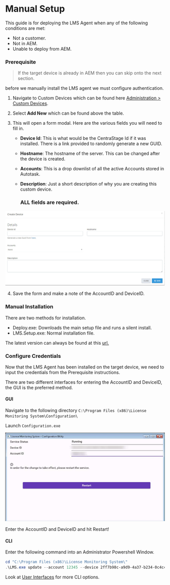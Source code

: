 # Manual Setup

This guide is for deploying the LMS Agent when any of the following conditions are met:

- Not a customer.
- Not in AEM.
- Unable to deploy from AEM.

### Prerequisite

> If the target device is already in AEM then you can skip onto the next section.

before we manually install the LMS agent we must configure authentication.

1. Navigate to Custom Devices which can be found here [Administration > Custom Devices](https://portal.ct.co.uk/Administration/CustomDevices).
2. Select **Add New** which can be found above the table.
3. This will open a form modal. Here are the various fields you will need to fill in.

   - **Device Id**: This is what would be the CentraStage Id if it was installed. There is a link provided to randomly generate a new GUID.
   - **Hostname**: The hostname of the server. This can be changed after the device is created.
   - **Accounts**: This is a drop downlist of all the active Accounts stored in Autotask.
   - **Description**: Just a short description of why you are creating this custom device.

     ### **ALL fields are required.**

![Create Custom Device](create-custom-device.jpg "Create Custom Device")

4. Save the form and make a note of the AccountID and DeviceID.

### Manual Installation

There are two methods for installation.

- Deploy.exe: Downloads the main setup file and runs a silent install.
- LMS.Setup.exe: Normal installation file.

The latest version can always be found at this [url.](https://github.com/CentralTechnology/lms-agent/releases/latest)

### Configure Credentials

Now that the LMS Agent has been installed on the target device, we need to input the credentials from the Prerequisite instructions.

There are two different interfaces for entering the AccountID and DeviceID, the GUI is the preferred method.

#### GUI

Navigate to the following directory `C:\Program Files (x86)\License Monitoring System\Configuration\`

Launch `Configuration.exe`

![Configuration Utility](gui-update.jpg "Configuration Utility")

Enter the AccountID and DeviceID and hit Restart!

#### CLI

Enter the following command into an Administrator Powershell Window.

```powershell
cd "C:\Program Files (x86)\License Monitoring System\"
.\LMS.exe update --account 12345 --device 2ff7b98c-a9d9-4a37-b234-0c4c4d0292e2
```

Look at [User Interfaces](ui) for more CLI options.
